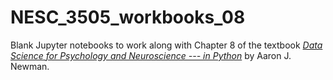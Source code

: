 # NESC_3505_workbooks_08
Blank Jupyter notebooks to work along with Chapter 8 of the textbook [*Data Science for Psychology and Neuroscience --- in Python*](https://neuraldatascience.io) by Aaron J. Newman. 
